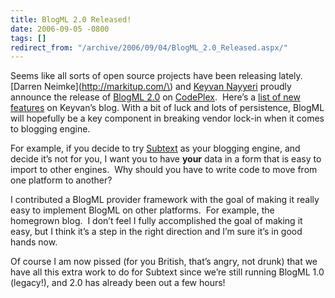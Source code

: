 ```yaml
---
title: BlogML 2.0 Released!
date: 2006-09-05 -0800
tags: []
redirect_from: "/archive/2006/09/04/BlogML_2.0_Released.aspx/"
---
```


Seems like all sorts of open source projects have been releasing
lately.  [Darren Neimke](http://markitup.com/\) and [Keyvan
Nayyeri](http://nayyeri.net/) proudly announce the release of [BlogML
2.0](http://markitup.com/Posts/Post.aspx?postId=3d18797b-2c53-4aa3-88bc-ef1c97e84e5f)
on [CodePlex](http://codeplex.com/).  Here’s a [list of new
features](http://nayyeri.net/archive/2006/07/23/BlogML-new-features.aspx)
on Keyvan’s blog. With a bit of luck and lots of persistence, BlogML
will hopefully be a key component in breaking vendor lock-in when it
comes to blogging engine. 

For example, if you decide to try [Subtext](http://subtextproject.com/)
as your blogging engine, and decide it’s not for you, I want you to have
**your** data in a form that is easy to import to other engines.  Why
should you have to write code to move from one platform to another?

I contributed a BlogML provider framework with the goal of making it
really easy to implement BlogML on other platforms.  For example, the
homegrown blog.  I don’t feel I fully accomplished the goal of making it
easy, but I think it’s a step in the right direction and I’m sure it’s
in good hands now.

Of course I am now pissed (for you British, that’s angry, not
drunk) that we have all this extra work to do for Subtext since we’re
still running BlogML 1.0 (legacy!), and 2.0 has already been out a few
hours!

